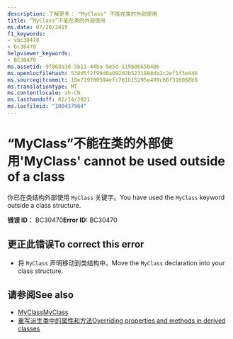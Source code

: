 ```yaml
---
description: 了解更多： "MyClass" 不能在类的外部使用
title: “MyClass”不能在类的外部使用
ms.date: 07/20/2015
f1_keywords:
- vbc30470
- bc30470
helpviewer_keywords:
- BC30470
ms.assetid: 9f868a3d-5b11-44ba-9e5d-119b06650486
ms.openlocfilehash: 538d5f2f99d0a09202b5231888da2c2ef1f3e446
ms.sourcegitcommit: 10e719780594efc781b15295e499c66f316068b8
ms.translationtype: MT
ms.contentlocale: zh-CN
ms.lasthandoff: 02/14/2021
ms.locfileid: "100437964"
---
```

# <a name="myclass-cannot-be-used-outside-of-a-class"></a><span data-ttu-id="0e9e0-103">“MyClass”不能在类的外部使用</span><span class="sxs-lookup"><span data-stu-id="0e9e0-103">'MyClass' cannot be used outside of a class</span></span>

<span data-ttu-id="0e9e0-104">你已在类结构外部使用 `MyClass` 关键字。</span><span class="sxs-lookup"><span data-stu-id="0e9e0-104">You have used the `MyClass` keyword outside a class structure.</span></span>  
  
 <span data-ttu-id="0e9e0-105">**错误 ID：** BC30470</span><span class="sxs-lookup"><span data-stu-id="0e9e0-105">**Error ID:** BC30470</span></span>  
  
## <a name="to-correct-this-error"></a><span data-ttu-id="0e9e0-106">更正此错误</span><span class="sxs-lookup"><span data-stu-id="0e9e0-106">To correct this error</span></span>  
  
- <span data-ttu-id="0e9e0-107">将 `MyClass` 声明移动到类结构中。</span><span class="sxs-lookup"><span data-stu-id="0e9e0-107">Move the `MyClass` declaration into your class structure.</span></span>  
  
## <a name="see-also"></a><span data-ttu-id="0e9e0-108">请参阅</span><span class="sxs-lookup"><span data-stu-id="0e9e0-108">See also</span></span>

- [<span data-ttu-id="0e9e0-109">MyClass</span><span class="sxs-lookup"><span data-stu-id="0e9e0-109">MyClass</span></span>](../programming-guide/program-structure/me-my-mybase-and-myclass.md#myclass)
- [<span data-ttu-id="0e9e0-110">重写派生类中的属性和方法</span><span class="sxs-lookup"><span data-stu-id="0e9e0-110">Overriding properties and methods in derived classes</span></span>](../programming-guide/language-features/objects-and-classes/inheritance-basics.md#overriding-properties-and-methods-in-derived-classes)
